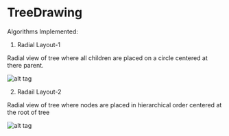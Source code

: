 # TreeDrawing

Algorithms Implemented:

1) Radial Layout-1

Radial view of tree where all children are placed on a circle centered at there parent.

![alt tag](http://i57.tinypic.com/330rc5y.png)

2) Radail Layout-2

Radial view of tree where nodes are placed in hierarchical order centered at the root of tree

![alt tag](http://i61.tinypic.com/nbuj68.png)
